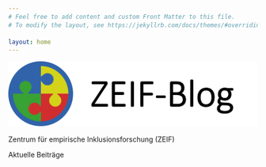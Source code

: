 ```yaml
---
# Feel free to add content and custom Front Matter to this file.
# To modify the layout, see https://jekyllrb.com/docs/themes/#overriding-theme-defaults

layout: home
---
```


![](https://github.com/PawelKulawiak/ZEIF-TEST/blob/main/ZEIF%20LOGO/ZEIF-Blog.png?raw=true)

Zentrum für empirische Inklusionsforschung (ZEIF)

Aktuelle Beiträge